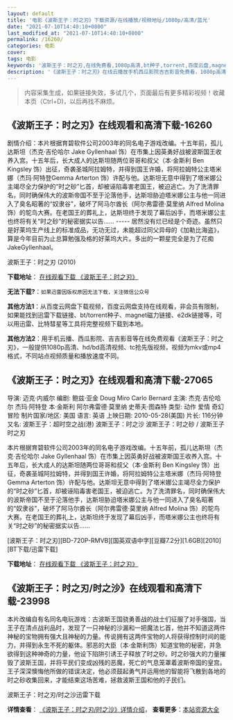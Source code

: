 ```yaml
---
layout: default
title: '电影《波斯王子：时之刃》下载资源/在线播放/视频地址/1080p/高清/蓝光'
date: "2021-07-10T14:40:10+0800"
last_modified_at: "2021-07-10T14:40:10+0800"
permalink: /16260/
categories: 电影
cover:
tags: 电影
keywords: '波斯王子：时之刃,在线免费看,1080p高清,bt种子,torrent,百度云盘,magnet,磁力链,迅雷下载资源'
description: '《波斯王子：时之刃》在线云播放手机西瓜影院吉吉影音免费看，1080p高清bd/hd未删减完整版和tc抢先枪版，mkv/mp4格式，附带bt/torrent种子、magnet/磁力链、百度云盘、网盘资源迅雷下载链接'
---
```


>内容采集生成，如果链接失效，多试几个，页面最后有更多精彩视频！收藏本页（Ctrl+D)，以后再找不麻烦。


## 《波斯王子：时之刃》在线观看和高清下载-16260

剧情介绍：本片根据育碧软件公司2003年的同名电子游戏改编。十五年前，孤儿达斯坦（杰克·吉伦哈尔 Jake Gyllenhaal 饰）在市集上因英勇好战被波斯国王收养入宫。十五年后，长大成人的达斯坦随两位哥哥和叔父（本·金斯利 Ben Kingsley 饰）出征，奇袭圣城阿拉姆特，并得到国王许婚，将阿拉姆特公主塔米娜（杰玛·阿特登Gemma Arterton 饰）许配与他。达斯坦无意中得到了塔米娜公主竭尽全力保护的“时之砂”匕首，却被诬陷毒害老国王，被迫逃亡。为了洗清罪名，同时确保伟大的波斯帝国不至于沦落他手，达斯坦胁迫塔米娜公主与他一同进入了臭名昭著的“奴隶谷”，破坏了阿马尔酋长（阿尔弗雷德·莫里纳 Alfred Molina 饰）的鸵鸟大赛。在老国王的葬礼上，达斯坦终于发现了幕后凶手，而塔米娜公主也终将有关“时之砂”的秘密据实以告…… ----- 居然没有烂已经是个奇迹。虽然只是好莱坞生产线上的标准成品，无功无过，未能超过同父异母的《加勒比海盗》，算是今年目前为止总算勉强及格的好莱坞大片。多出的一颗星完全是为了花痴JakeGyllenhaal。


波斯王子：时之刃 (2010)

**下载地址**： [在线观看下载 《波斯王子：时之刃》](https://www.btbtdy.me/btdy/dy4145.html) 


**无法下载?**：`如果迅雷因版权原因无法下载，关注微信公众号 `

**其他方法1**：从百度云网盘下载视频，百度云网盘支持在线观看，非会员有限制，如果能找到迅雷下载链接、bt/torrent种子、magnet磁力链接、e2dk链接等，可以用迅雷、比特彗星等工具将完整视频下载到本地。

**其他方法2**：用手机云播、西瓜影院、吉吉影音等在线免费观看《波斯王子：时之刃》，一般提供1080p高清、hd/bd高清视频、tc抢先版视频，视频为mkv或mp4格式，不同站点视频质量和播放速度不同。


## 《波斯王子：时之刃》在线观看和高清下载-27065

导演: 迈克·内威尔 编剧: 鲍兹·亚金 Doug Miro Carlo Bernard 主演: 杰克·吉伦哈尔 杰玛·阿特登 本·金斯利 阿尔弗雷德·莫里纳 史蒂夫·图森特 类型: 动作 爱情 奇幻 冒险 制片国家/地区: 美国 语言: 英语 上映日期: 2010-05-28(美国) 片长: 116分钟 又名: 波斯王子：超时空之战(港) 波斯王子：时之沙 波斯王子：时之砂 / 波斯王子时之刃

本片根据育碧软件公司2003年的同名电子游戏改编。十五年前，孤儿达斯坦（杰克·吉伦哈尔 Jake Gyllenhaal 饰）在市集上因英勇好战被波斯国王收养入宫。十五年后，长大成人的达斯坦随两位哥哥和叔父（本·金斯利 Ben Kingsley 饰）出征，奇袭圣城阿拉姆特，并得到国王许婚，将阿拉姆特公主塔米娜（杰玛·阿特登Gemma Arterton 饰）许配与他。达斯坦无意中得到了塔米娜公主竭尽全力保护的“时之砂”匕首，却被诬陷毒害老国王，被迫逃亡。为了洗清罪名，同时确保伟大的波斯帝国不至于沦落他手，达斯坦胁迫塔米娜公主与他一同进入了臭名昭著的“奴隶谷”，破坏了阿马尔酋长（阿尔弗雷德·莫里纳 Alfred Molina 饰）的鸵鸟大赛。在老国王的葬礼上，达斯坦终于发现了幕后凶手，而塔米娜公主也终将有关“时之砂”的秘密据实以告……


[波斯王子：时之刃][BD-720P-RMVB][国英双语中字][豆瓣7.2分][1.6GB][2010][BT下载/迅雷下载]

**下载地址**： [在线观看下载 《波斯王子：时之刃》](https://www.btdx8.com/torrent/prince_of_persia_the_sands_of_time_2010.html) 


## 《波斯王子：时之刃/时之沙》在线观看和高清下载-23998

本片改编自有名同名电玩游戏：古波斯王国骁勇善战的战士们征服了对手强国，当王子在清点战利品时，发现了一只神秘的沙漏和一把魔法匕首，他并不知道这两件神秘的宝物拥有强大且神秘的力量。传说拥有这两件宝物的人将获得控制时间的能力，并得到永生不死的躯体。邪恶的大臣（本·金斯利饰）知道宝物的秘密，并急欲得到这种神奇的力量，他设下陷阱引诱王子释放了时之砂。时之砂强大的力量摧毁了波斯王国，并将平民们变成凶残的恶魔，死亡的气息笼罩着波斯帝国的皇宫。王子深深懊悔他所做的错误决定，他必须鼓起勇气并运用他的智能将飞散到各地的时之砂收集回来，才能结束这场苦难，拯救波斯王国和他的子民们。


波斯王子：时之刃/时之沙迅雷下载

**详情查看**： [《波斯王子：时之刃/时之沙》详情介绍](/movie/23998/)， **查看更多**：[本站资源大全](/movie/t/all/)

